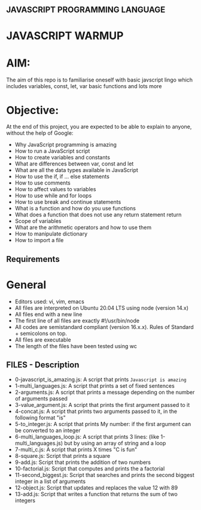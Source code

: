 ## JAVASCRIPT PROGRAMMING LANGUAGE

# JAVASCRIPT WARMUP

# AIM:
The aim of this repo is to familiarise oneself with basic javscript lingo which includes variables, const, let, var
basic functions and lots more

# Objective:
At the end of this project, you are expected to be able to explain to anyone, without the help of Google:

*  Why JavaScript programming is amazing
* How to run a JavaScript script
* How to create variables and constants
* What are differences between var, const and let
* What are all the data types available in JavaScript
* How to use the if, if ... else statements
* How to use comments
* How to affect values to variables
* How to use while and for loops
* How to use break and continue statements
* What is a function and how do you use functions
* What does a function that does not use any return statement return
* Scope of variables
* What are the arithmetic operators and how to use them
* How to manipulate dictionary
* How to import a file

## Requirements
# General

*  Editors used: vi, vim, emacs
* All files are interpreted on Ubuntu 20.04 LTS using node (version 14.x)
* All files end with a new line
* The first line of all files are exactly #!/usr/bin/node
* All codes are semistandard compliant (version 16.x.x). Rules of Standard + semicolons on top.
* All files are executable
* The length of the files have been tested using wc

## FILES - Description

* 0-javascript_is_amazing.js: A script that prints `Javascript is amazing`
* 1-multi_languages.js: A script that prints a set of fixed sentences
* 2-arguments.js: A script that prints a message depending on the number of arguments passed
* 3-value_argument.js: A script that prints the first argument passed to it
* 4-concat.js: A script that prints two arguments passed to it, in the following format "is"
* 5-to_integer.js: A script that prints My number: <first argument converted in integer> if the first argument can be converted to an integer
* 6-multi_languages_loop.js: A script that prints 3 lines: (like 1-multi_languages.js) but by using an array of string and a loop
* 7-multi_c.js: A script that prints X times "C is fun"
* 8-square.js: Script that prints a square
* 9-add.js: Script that prints the addition of two numbers
* 10-factorial.js: Script that computes and prints the a factorial
* 11-second_biggest.js: Script that searches and prints the second biggest integer in a list of arguments
* 12-object.js: Script that updates and replaces the value 12 with 89
* 13-add.js: Script that writes a function that returns the sum of two integers
